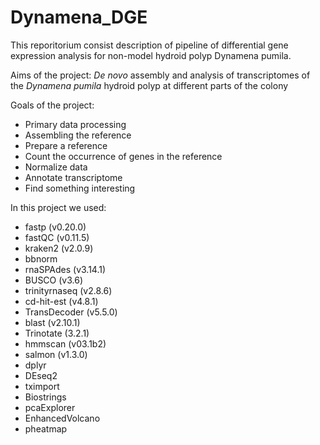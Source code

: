 # Dynamena_DGE
This reporitorium consist description of pipeline of differential gene expression analysis for non-model hydroid polyp Dynamena pumila.

Aims of the project:
*De novo* assembly and analysis of transcriptomes of the *Dynamena pumila* hydroid polyp at different parts of the colony

Goals of the project:

* Primary data processing
* Assembling the reference
* Prepare a reference
* Count the occurrence of genes in the reference
* Normalize data
* Annotate transcriptome
* Find something interesting

In this project we used:
* fastp (v0.20.0)
* fastQC (v0.11.5)
* kraken2 (v2.0.9)
* bbnorm
* rnaSPAdes (v3.14.1) 
* BUSCO (v3.6)
* trinityrnaseq (v2.8.6)
* cd-hit-est (v4.8.1)
* TransDecoder (v5.5.0)
* blast (v2.10.1)
* Trinotate (3.2.1)
* hmmscan (v03.1b2)
* salmon (v1.3.0)
* dplyr
* DEseq2
* tximport
* Biostrings
* pcaExplorer
* EnhancedVolcano
* pheatmap

